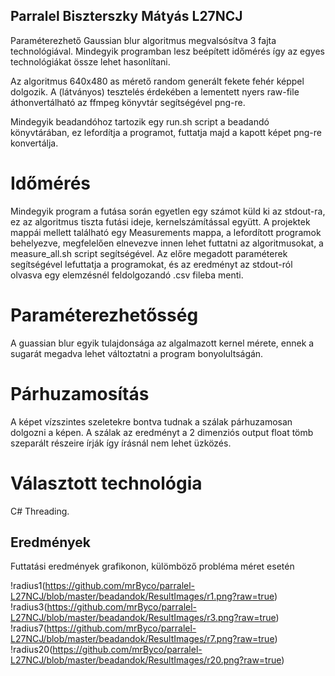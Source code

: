 ## Parralel Biszterszky Mátyás L27NCJ

Paraméterezhető Gaussian blur algoritmus megvalsósítva 3 fajta technológiával. Mindegyik programban lesz beépített időmérés így az egyes technológiákat össze lehet hasonlítani.


Az algoritmus 640x480 as mérető random generált fekete fehér képpel dolgozik. A (látványos) tesztelés érdekében a lementett nyers raw-file áthonvertálható az ffmpeg könyvtár segítségével png-re.

Mindegyik beadandóhoz tartozik egy run.sh script a beadandó könyvtárában, ez lefordítja a programot, futtatja majd a kapott képet png-re konvertálja.


# Időmérés

Mindegyik program a futása során egyetlen egy számot küld ki az stdout-ra, ez az algoritmus tiszta futási ideje, kernelszámítással együtt. A projektek mappái mellett található egy Measurements mappa, a lefordított programok behelyezve, megfelelően elnevezve innen lehet futtatni az algoritmusokat, a measure_all.sh script segítségével. Az előre megadott paraméterek segítségével lefuttatja a programokat, és az eredményt az stdout-ról olvasva egy elemzésnél feldolgozandó .csv fileba menti.

# Paraméterezhetősség

A guassian blur egyik tulajdonsága az algalmazott kernel mérete, ennek a sugarát megadva lehet változtatni a program bonyolultságán.

# Párhuzamosítás

A képet vízszintes szeletekre bontva tudnak a szálak párhuzamosan dolgozni a képen. A szálak az eredményt a 2 dimenziós output float tömb szeparált részeire írják így írásnál nem lehet üzközés.

# Választott technológia
C# Threading.

## Eredmények

Futtatási eredmények grafikonon, külömböző probléma méret esetén

!radius1(https://github.com/mrByco/parralel-L27NCJ/blob/master/beadandok/ResultImages/r1.png?raw=true)
!radius3(https://github.com/mrByco/parralel-L27NCJ/blob/master/beadandok/ResultImages/r3.png?raw=true)
!radius7(https://github.com/mrByco/parralel-L27NCJ/blob/master/beadandok/ResultImages/r7.png?raw=true)
!radius20(https://github.com/mrByco/parralel-L27NCJ/blob/master/beadandok/ResultImages/r20.png?raw=true)
